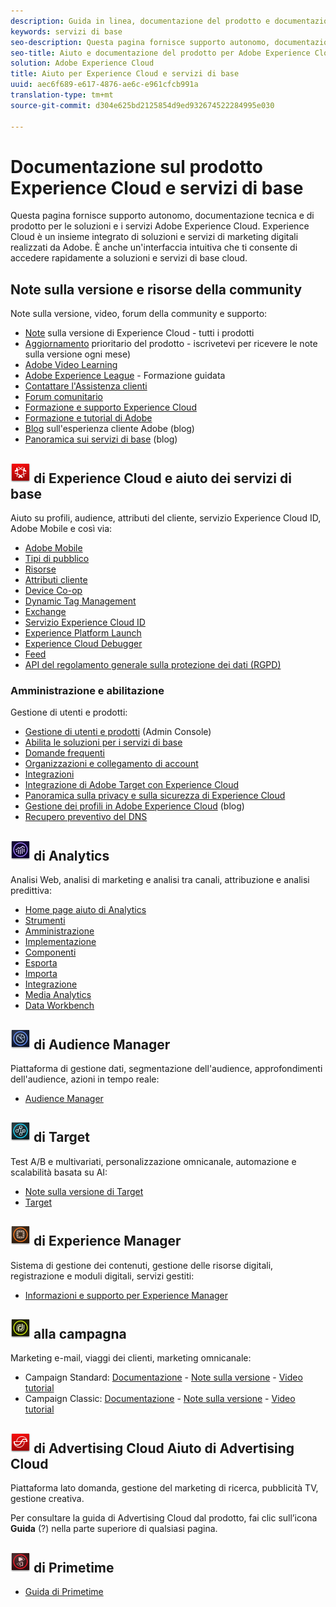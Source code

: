 ```yaml
---
description: Guida in linea, documentazione del prodotto e documentazione tecnica per Adobe Experience Cloud. Experience Cloud è un insieme integrato di soluzioni e servizi di marketing digitali realizzati da Adobe.
keywords: servizi di base
seo-description: Questa pagina fornisce supporto autonomo, documentazione del prodotto e documentazione tecnica per Experience Cloud.
seo-title: Aiuto e documentazione del prodotto per Adobe Experience Cloud e i servizi di base.
solution: Adobe Experience Cloud
title: Aiuto per Experience Cloud e servizi di base
uuid: aec6f689-e617-4876-ae6c-e961cfcb991a
translation-type: tm+mt
source-git-commit: d304e625bd2125854d9ed932674522284995e030

---
```



# Documentazione sul prodotto Experience Cloud e servizi di base

Questa pagina fornisce supporto autonomo, documentazione tecnica e di prodotto per le soluzioni e i servizi Adobe Experience Cloud. Experience Cloud è un insieme integrato di soluzioni e servizi di marketing digitali realizzati da Adobe. È anche un'interfaccia intuitiva che ti consente di accedere rapidamente a soluzioni e servizi di base cloud.

## Note sulla versione e risorse della community

Note sulla versione, video, forum della community e supporto:

* [Note](https://docs.adobe.com/content/help/en/release-notes/experience-cloud/current.html) sulla versione di Experience Cloud - tutti i prodotti
* [Aggiornamento](https://www.adobe.com/subscription/priority-product-update.html) prioritario del prodotto - iscrivetevi per ricevere le note sulla versione ogni mese)
* [Adobe Video Learning](https://helpx.adobe.com/experience-cloud/tutorials.html)
* [Adobe Experience League](https://landing.adobe.com/experience-league/) - Formazione guidata
* [Contattare l'Assistenza clienti](https://helpx.adobe.com/contact/enterprise-support.ec.html)
* [Forum comunitario](https://forums.adobe.com/community/experience-cloud)
* [Formazione e supporto Experience Cloud](https://helpx.adobe.com/support/experience-cloud.html)
* [Formazione e tutorial di Adobe](https://helpx.adobe.com/learning.html?promoid=KAUDK)
* [Blog](https://theblog.adobe.com/customer-experience/) sull'esperienza cliente Adobe (blog)
* [Panoramica sui servizi di base](https://theblog.adobe.com/part-2-capturing-leveraging-consumer-behavior-adobe-marketing-cloud/) (blog)

## ![Aiuto](assets/experience_cloud_appicon_32.png) di Experience Cloud e aiuto dei servizi di base

Aiuto su profili, audience, attributi del cliente, servizio Experience Cloud ID, Adobe Mobile e così via:

* [Adobe Mobile](https://docs.adobe.com/content/help/en/mobile-services/using/home.html)
* [Tipi di pubblico](https://docs.adobe.com/content/help/en/core-services/interface/audiences/audience-library.html)
* [Risorse](experience-cloud-assets/experience-cloud-assets.md)
* [Attributi cliente](https://docs.adobe.com/content/help/en/core-services/interface/customer-attributes/attributes.html)
* [Device Co-op](https://docs.adobe.com/content/help/en/device-co-op/using/home.html)
* [Dynamic Tag Management](https://docs.adobe.com/content/help/en/dtm/using/dtm-home.html)
* [Exchange](https://experiencecloud.adobeexchange.com/)
* [Servizio Experience Cloud ID](https://docs.adobe.com/content/help/en/id-service/using/home.html)
* [Experience Platform Launch](https://docs.adobelaunch.com/)
* [Experience Cloud Debugger](https://marketing.adobe.com/resources/help/en_US/experience-cloud-debugger/)
* [Feed](feed.md)
* [API del regolamento generale sulla protezione dei dati (RGPD)](https://www.adobe.io/apis/experiencecloud/gdpr.html)

### Amministrazione e abilitazione

Gestione di utenti e prodotti:

* [Gestione di utenti e prodotti](admin-getting-started/admin-getting-started.md) (Admin Console)
* [Abilita le soluzioni per i servizi di base](core-services/core-services.md)
* [Domande frequenti](admin-getting-started/admin-getting-started.md)
* [Organizzazioni e collegamento di account](admin-getting-started/organizations.md)
* [Integrazioni](marketing-cloud-integrations.md)
* [Integrazione di Adobe Target con Experience Cloud](https://docs.adobe.com/content/help/en/target/using/integrate/a4t/a4t.html)
* [Panoramica sulla privacy e sulla sicurezza di Experience Cloud](assets/Adobe-Marketing-Cloud-Privacy-and-Security-Overview.pdf)
* [Gestione dei profili in Adobe Experience Cloud](https://theblog.adobe.com/profile-management-adobe-marketing-cloud-comes-together/) (blog)
* [Recupero preventivo del DNS](admin-getting-started/admin-getting-started.md#concept_6BC8C6856E3644F8956D7AD0A96383B7)

## ![Aiuto](assets/mc_analytics_32.png) di Analytics

Analisi Web, analisi di marketing e analisi tra canali, attribuzione e analisi predittiva:

* [Home page aiuto di Analytics](https://docs.adobe.com/content/help/en/analytics/landing/home.html)
* [Strumenti](https://docs.adobe.com/content/help/en/analytics/analyze/home.html)
* [Amministrazione](https://docs.adobe.com/content/help/en/analytics/admin/home.html)
* [Implementazione](https://docs.adobe.com/content/help/en/analytics/implementation/home.html)
* [Componenti](https://docs.adobe.com/content/help/en/analytics/components/home.html)
* [Esporta](https://docs.adobe.com/content/help/en/analytics/export/home.html)
* [Importa](https://docs.adobe.com/content/help/en/analytics/import/home.html)
* [Integrazione](https://docs.adobe.com/content/help/en/analytics/integration/home.html)
* [Media Analytics](https://docs.adobe.com/content/help/en/media-analytics/using/media-overview.html)
* [Data Workbench](https://marketing.adobe.com/resources/help/en_US/insight/)

## ![Guida](assets/mc_audiencemanager_32.png) di Audience Manager

Piattaforma di gestione dati, segmentazione dell'audience, approfondimenti dell'audience, azioni in tempo reale:

* [Audience Manager](https://docs.adobe.com/content/help/en/audience-manager/user-guide/aam-home.html)

## ![Aiuto](assets/mc_target_32.png) di Target

Test A/B e multivariati, personalizzazione omnicanale, automazione e scalabilità basata su AI:

* [Note sulla versione di Target](https://docs.adobe.com/content/help/en/target/using/release-notes/release-notes.html)
* [Target](https://docs.adobe.com/content/help/en/target/using/target-home.html)

## ![Aiuto](assets/mc_experiencemanager_32.png) di Experience Manager

Sistema di gestione dei contenuti, gestione delle risorse digitali, registrazione e moduli digitali, servizi gestiti:

* [Informazioni e supporto per Experience Manager](https://helpx.adobe.com/support/experience-manager.html)

## ![Guida](assets/mc_campaign_32.png) alla campagna

Marketing e-mail, viaggi dei clienti, marketing omnicanale:

* Campaign Standard: [Documentazione](https://helpx.adobe.com/support/campaign/standard.html) - [Note sulla versione](https://docs.adobe.com/content/help/en/campaign-standard/using/release-notes/release-notes.html) - [Video tutorial](https://docs.adobe.com/content/help/en/campaign-learn/campaign-standard-tutorials/overview.html)
* Campaign Classic: [Documentazione](https://helpx.adobe.com/support/campaign/classic.html) - [Note sulla versione](https://docs.campaign.adobe.com/doc/AC/en/RN.html) - [Video tutorial](https://docs.adobe.com/content/help/en/campaign-learn/campaign-classic-tutorials/overview.html)

## ![Aiuto](assets/advertisingcloud_appicon_32.png) di Advertising Cloud Aiuto di Advertising Cloud

Piattaforma lato domanda, gestione del marketing di ricerca, pubblicità TV, gestione creativa.

Per consultare la guida di Advertising Cloud dal prodotto, fai clic sull’icona **Guida** (?) nella parte superiore di qualsiasi pagina.

## ![Guida](assets/primetime_app_32.png) di Primetime

* [Guida di Primetime](http://help.adobe.com/en_US/primetime/)
